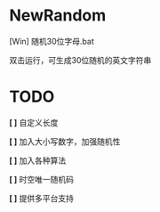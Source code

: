 # NewRandom

[Win] 随机30位字母.bat

双击运行，可生成30位随机的英文字符串

# TODO

**[ ]** 自定义长度

**[ ]** 加入大小写数字，加强随机性

**[ ]** 加入各种算法

**[ ]** 时空唯一随机码

**[ ]** 提供多平台支持
